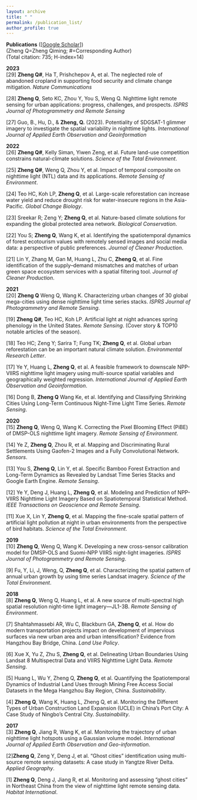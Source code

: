 ```yaml
---
layout: archive
title: " "
permalink: /publication_list/
author_profile: true
---
```



**Publications** ([[Google Scholar](https://scholar.google.com/citations?user=azf48tgAAAAJ&hl=en)])   
(Zheng Q=Zheng Qiming; #=Corresponding Author)   
(Total citation: 735; H-index=14)

**2023**   
[29] **Zheng Q#**, Ha T, Prishchepov A, et al. The neglected role of abandoned cropland in supporting food security and climate change mitigation. *Nature Communications*

[28] **Zheng Q**, Seto KC, Zhou Y, You S, Weng Q. Nighttime light remote sensing for urban applications: progress, challenges, and prospects. *ISPRS Journal of Photogrammetry and Remote Sensing* 

[27] Guo, B., Hu, D., & **Zheng, Q.** (2023). Potentiality of SDGSAT-1 glimmer imagery to investigate the spatial variability in nighttime lights. *International Journal of Applied Earth Observation and Geoinformation*

**2022**   
[26] **Zheng Q#**, Kelly Siman, Yiwen Zeng, et al. Future land-use competition constrains natural-climate solutions. *Science of the Total Environment*.

[25] **Zheng Q#**, Weng Q, Zhou Y, et al. Impact of temporal composite on nighttime light (NTL) data and its applications. *Remote Sensing of Environment*.

[24] Teo HC, Koh LP, **Zheng Q**, et al. Large-scale reforestation can increase water yield and reduce drought risk for water-insecure regions in the Asia-Pacific. *Global Change Biology*. 

[23] Sreekar R; Zeng Y; **Zheng Q**, et al. Nature-based climate solutions for expanding the global protected area network. *Biological Conservation*. 

[22] You S; **Zheng Q**, Wang K, et al. Identifying the spatiotemporal dynamics of forest ecotourism values with remotely sensed images and social media data: a perspective of public preferences. *Journal of Cleaner Production*.

[21] Lin Y, Zhang M, Gan M, Huang L, Zhu C, **Zheng Q**, et al. Fine identification of the supply–demand mismatches and matches of urban green space ecosystem services with a spatial filtering tool. *Journal of Cleaner Production*.

**2021**   
[20] **Zheng Q** Weng Q, Wang K. Characterizing urban changes of 30 global mega-cities using dense nighttime light time series stacks. *ISPRS Journal of Photogrammetry and Remote Sensing*. 

[19] **Zheng Q#**, Teo HC, Koh LP. Artificial light at night advances spring phenology in the United States. *Remote Sensing*. (Cover story & TOP10 notable articles of the season).

[18] Teo HC; Zeng Y; Sarira T; Fung TK; **Zheng Q**, et al. Global urban reforestation can be an important natural climate solution. *Environmental Research Letter*.

[17] Ye Y, Huang L, **Zheng Q**, et al. A feasible framework to downscale NPP-VIIRS nighttime light imagery using multi-source spatial variables and geographically weighted regression. *International Journal of Applied Earth Observation and Geoinformation*.

[16] Dong B, **Zheng Q** Wang Ke, et al. Identifying and Classifying Shrinking Cities Using Long-Term Continuous Night-Time Light Time Series. *Remote Sensing*.

**2020**   
[15] **Zheng Q**, Weng Q, Wang K. Correcting the Pixel Blooming Effect (PiBE) of DMSP-OLS nighttime light imagery. *Remote Sensing of Environment*.

[14] Ye Z, **Zheng Q**, Zhou R, et al. Mapping and Discriminating Rural Settlements Using Gaofen-2 Images and a Fully Convolutional Network. *Sensors*.

[13] You S, **Zheng Q**, Lin Y, et al. Specific Bamboo Forest Extraction and Long-Term Dynamics as Revealed by Landsat Time Series Stacks and Google Earth Engine. *Remote Sensing*.

[12] Ye Y, Deng J, Huang L, **Zheng Q**, et al. Modeling and Prediction of NPP-VIIRS Nighttime Light Imagery Based on Spatiotemporal Statistical Method. *IEEE Transactions on Geoscience and Remote Sensing*.

[11] Xue X, Lin Y, **Zheng Q**, et al. Mapping the fine-scale spatial pattern of artificial light pollution at night in urban environments from the perspective of bird habitats. *Science of the Total Environment*.

**2019**   
[10] **Zheng Q**, Weng Q, Wang K. Developing a new cross-sensor calibration model for DMSP-OLS and Suomi-NPP VIIRS night-light imageries. *ISPRS Journal of Photogrammetry and Remote Sensing*.

[9] Fu, Y, Li, J, Weng, Q, **Zheng Q**, et al. Characterizing the spatial pattern of annual urban growth by using time series Landsat imagery. *Science of the Total Environment*.

**2018**   
[8] **Zheng Q**, Weng Q, Huang L, et al. A new source of multi-spectral high spatial resolution night-time light imagery—JL1-3B. *Remote Sensing of Environment*.

[7] Shahtahmassebi AR, Wu C, Blackburn GA, **Zheng Q**, et al. How do modern transportation projects impact on development of impervious surfaces via new urban area and urban intensification? Evidence from Hangzhou Bay Bridge, China. *Land Use Policy*.

[6] Xue X, Yu Z, Zhu S, **Zheng Q**, et al. Delineating Urban Boundaries Using Landsat 8 Multispectral Data and VIIRS Nighttime Light Data. *Remote Sensing*. 

[5] Huang L, Wu Y, Zheng Q, **Zheng Q**, et al. Quantifying the Spatiotemporal Dynamics of Industrial Land Uses through Mining Free Access Social Datasets in the Mega Hangzhou Bay Region, China. *Sustainability*.

[4] **Zheng Q**, Wang K, Huang L, Zheng Q, et al. Monitoring the Different Types of Urban Construction Land Expansion (UCLE) in China’s Port City: A Case Study of Ningbo’s Central City. *Sustainability*.

**2017**   
[3] **Zheng Q**, Jiang R, Wang K, et al. Monitoring the trajectory of urban nighttime light hotspots using a Gaussian volume model. *International Journal of Applied Earth Observation and Geo-information*.

[2]**Zheng Q**, Zeng Y, Deng J, et al. “Ghost cities” identification using multi-source remote sensing datasets: A case study in Yangtze River Delta. *Applied Geography*. 

[1] **Zheng Q**, Deng J, Jiang R, et al. Monitoring and assessing “ghost cities” in Northeast China from the view of nighttime light remote sensing data. *Habitat International*. 
